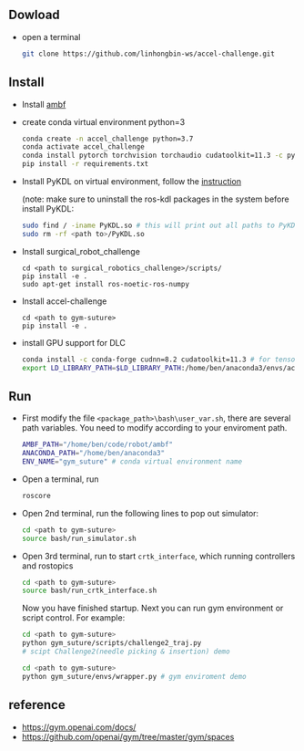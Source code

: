 ## Dowload

- open a terminal

    ```sh
    git clone https://github.com/linhongbin-ws/accel-challenge.git
    ```

## Install

- Install [ambf](https://github.com/WPI-AIM/ambf)
- create conda virtual environment python=3
    ```sh
    conda create -n accel_challenge python=3.7
    conda activate accel_challenge
    conda install pytorch torchvision torchaudio cudatoolkit=11.3 -c pytorch # if you have gpu, other options can follow pytorch official website
    pip install -r requirements.txt
    ```
- Install PyKDL on virtual environment, follow the [instruction](https://blog.csdn.net/qq_42237662/article/details/109783935)

    (note: make sure to uninstall the ros-kdl packages in the system before install PyKDL:
   ```sh
   sudo find / -iname PyKDL.so # this will print out all paths to PyKDL.so
   sudo rm -rf <path to>/PyKDL.so
   ```


- Install surgical_robot_challenge
    ```
    cd <path to surgical_robotics_challenge>/scripts/
    pip install -e .
    sudo apt-get install ros-noetic-ros-numpy
    ```
- Install accel-challenge
    ```
    cd <path to gym-suture>
    pip install -e .
    ```  

- install GPU support for DLC
  ```sh
  conda install -c conda-forge cudnn=8.2 cudatoolkit=11.3 # for tensorflow 2.8
  export LD_LIBRARY_PATH=$LD_LIBRARY_PATH:/home/ben/anaconda3/envs/accel_challenge/lib/ # everytime for init
  ```

## Run

- First modify the file `<package_path>\bash\user_var.sh`, there are several path variables. You need to modify according to your enviroment path.
    ```sh
    AMBF_PATH="/home/ben/code/robot/ambf"
    ANACONDA_PATH="/home/ben/anaconda3" 
    ENV_NAME="gym_suture" # conda virtual environment name
    ```
- Open a terminal, run
    ```sh
    roscore
    ```
- Open 2nd terminal, run the following lines to pop out simulator:
    ```sh
    cd <path to gym-suture>
    source bash/run_simulator.sh
    ```
- Open 3rd terminal, run to start `crtk_interface`, which running controllers and rostopics
    ```sh
    cd <path to gym-suture>
    source bash/run_crtk_interface.sh
    ```
  Now you have finished startup. Next you can run gym environment or script control. For example:
    ```sh
    cd <path to gym-suture>
    python gym_suture/scripts/challenge2_traj.py 
    # scipt Challenge2(needle picking & insertion) demo
    ```

    ```sh
    cd <path to gym-suture>
    python gym_suture/envs/wrapper.py # gym enviroment demo
    ```


## reference 

- https://gym.openai.com/docs/
- https://github.com/openai/gym/tree/master/gym/spaces